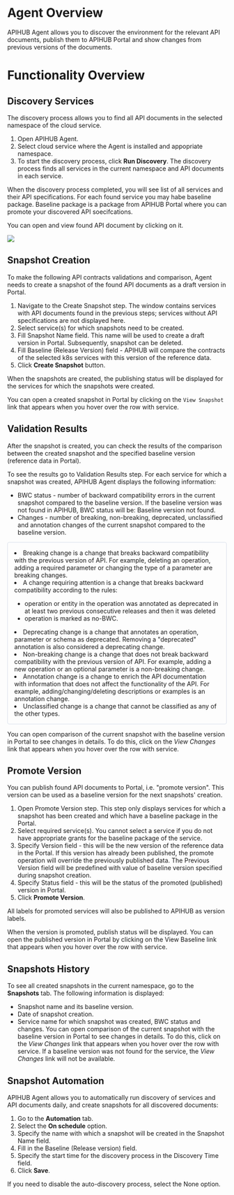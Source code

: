 # Agent Overview

APIHUB Agent allows you to discover the environment for the relevant API documents, publish them to APIHUB Portal and show changes from previous versions of the documents.

# Functionality Overview

## Discovery Services
The discovery process allows you to find all API documents in the selected namespace of the cloud service.

1. Open APIHUB Agent. 
2. Select cloud service where the Agent is installed and appopriate namespace.
3. To start the discovery process, click **Run Discovery**. The discovery process finds all services in the current namespace and API documents in each service.

When the discovery process completed, you will see list of all services and their API specifications. For each found service you may habe baseline package. Baseline package is a package from APIHUB Portal where you can promote your discovered API soecifcations.

You can open and view found API document by clicking on it.

![](/docs/img/discover_services.png)

## Snapshot Creation
To make the following API contracts validations and comparison, Agent needs to create a snapshot of the found API documents as a draft version in Portal.

1. Navigate to the Create Snapshot step. The window contains services with API documents found in the previous steps; services without API specifications are not displayed here.
2. Select service(s) for which snapshots need to be created.
2. Fill Snapshot Name field. This name will be used to create a draft version in  Portal. Subsequently, snapshot can be deleted.
3. Fill Baseline (Release Version) field - APIHUB will compare the contracts of the selected k8s services with this version of the reference data.
4. Click **Create Snapshot** ⁣button.

When the snapshots are created, the publishing status will be displayed for the services for which the snapshots were created.

You can open a created snapshot in Portal by clicking on the `View Snapshot` link that appears when you hover over the row with service.

## Validation Results
After the snapshot is created, you can check the results of the comparison between the created snapshot and the specified baseline version (reference data in Portal).

To see the results go to Validation Results step. For each service for which a snapshot was created, APIHUB Agent displays the following information:
 - BWC status - number of backward compatibility errors in the current snapshot compared to the baseline version. If the baseline version was not found in APIHUB, BWC status will be: Baseline version not found.
 - Changes - number of breaking, non-breaking, deprecated, unclassified and annotation changes of the current snapshot compared to the baseline version.

<div style="
  border: 1px solid #D8DFEA; border-radius: 4px; margin: 10px 0; padding: 15px; display: flex; align-items: flex-start;
">
  <div>
     <li>Breaking change is a change that breaks backward compatibility with the previous version of API. For example, deleting an operation, adding a required parameter or changing the type of a parameter are breaking changes.</li>
     <li>A change requiring attention is a change that breaks backward compatibility according to the rules:</li>
         <ul>
            <li>operation or entity in the operation was annotated as deprecated in at least two previous consecutive releases and then it was deleted
            <li>operation is marked as no-BWC.</li>
         </ul>
      <li>Deprecating change is a change that annotates an operation, parameter or schema as deprecated. Removing a "deprecated" annotation is also considered a deprecating change.</li>
      <li>Non-breaking change is a change that does not break backward compatibility with the previous version of API. For example, adding a new operation or an optional parameter is a non-breaking change.</li>
      <li>Annotation change is a change to enrich the API documentation with information that does not affect the functionality of the API. For example, adding/changing/deleting descriptions or examples is an annotation change. </li>
      <li>Unclassified change is a change that cannot be classified as any of the other types.</li>
  </div>
</div>

 You can open comparison of the current snapshot with the baseline version in Portal to see changes in details. To do this, click on the *View Changes* link that appears when you hover over the row with service.

 ## Promote Version
 You can publish found API documents to Portal, i.e. "promote version". This version can be used as a baseline version for the next snapshots' creation. 
 
 1. Open Promote Version step. This step only displays services for which a snapshot has been created and which have a baseline package in the Portal.
 2. Select required service(s). You cannot select a service if you do not have appropriate grants for the baseline package of the service.
 3. Specify Version field - this will be the new version of the reference data in the Portal. If this version has already been published, the promote operation will override the previously published data. The Previous Version field will be predefined with value of baseline version specified during snapshot creation.
3. Specify Status field - this will be the status of the promoted (published) version in Portal.
4. Click **Promote Version**.

All labels for promoted services will also be published to APIHUB as version labels.

When the version is promoted, publish status will be displayed. You can open the published version in Portal by clicking on the View Baseline link that appears when you hover over the row with service.

## Snapshots History
To see all created snapshots in the current namespace, go to the **Snapshots** tab. The following information is displayed:
- Snapshot name and its baseline version.
- Date of snapshot creation.
- Service name for which snapshot was created, BWC status and changes. You can open comparison of the current snapshot with the baseline version in Portal to see changes in details. To do this, click on the *View Changes* link that appears when you hover over the row with service. If a baseline version was not found for the service, the *View Changes* link will not be available.

## Snapshot Automation
APIHUB Agent allows you to automatically run discovery of services and API documents daily, and create snapshots for all discovered documents:
1. Go to the **Automation** tab.
2. Select the **On schedule** option.
3. Specify the name with which a snapshot will be created in the Snapshot Name field.
4. Fill in the Baseline (Release version) field.
5. Specify the start time for the discovery process in the Discovery Time field.
6. Click **Save**.

If you need to disable the auto-discovery process, select the None option.

